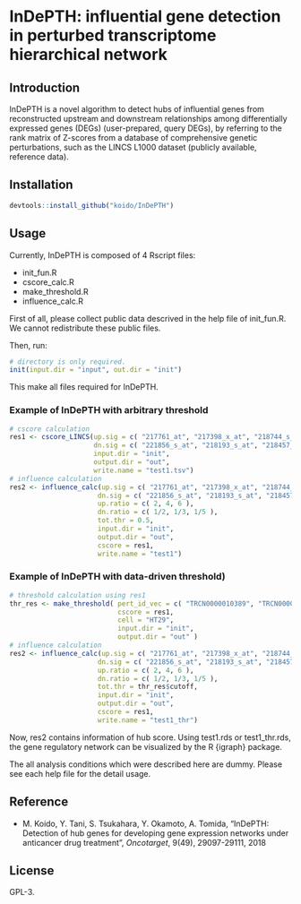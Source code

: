 # InDePTH: influential gene detection in perturbed transcriptome hierarchical network

## Introduction

InDePTH is a novel algorithm to detect hubs of influential genes from reconstructed upstream and downstream relationships among differentially expressed genes (DEGs) (user-prepared, query DEGs), by referring to the rank matrix of Z-scores from a database of comprehensive genetic perturbations, such as the LINCS L1000 dataset (publicly available, reference data).

## Installation

```r
devtools::install_github("koido/InDePTH")
```

## Usage

Currently, InDePTH is composed of 4 Rscript files:
* init_fun.R
* cscore_calc.R
* make_threshold.R
* influence_calc.R

First of all, please collect public data descrived in the help file of init_fun.R. We cannot redistribute these public files.

Then, run:
```r
# directory is only required.
init(input.dir = "input", out.dir = "init")
```

This make all files required for InDePTH.

### Example of InDePTH with arbitrary threshold

```r
# cscore calculation
res1 <- cscore_LINCS(up.sig = c( "217761_at", "217398_x_at", "218744_s_at" ),
                     dn.sig = c( "221856_s_at", "218193_s_at", "218457_s_at" ),
                     input.dir = "init",
                     output.dir = "out",
                     write.name = "test1.tsv")
# influence calculation
res2 <- influence_calc(up.sig = c( "217761_at", "217398_x_at", "218744_s_at" ),
                      dn.sig = c( "221856_s_at", "218193_s_at", "218457_s_at" ),
                      up.ratio = c( 2, 4, 6 ),
                      dn.ratio = c( 1/2, 1/3, 1/5 ),
                      tot.thr = 0.5,
                      input.dir = "init",
                      output.dir = "out",
                      cscore = res1,
                      write.name = "test1")
```

### Example of InDePTH with data-driven threshold)

```r
# threshold calculation using res1
thr_res <- make_threshold( pert_id_vec = c( "TRCN0000010389", "TRCN0000010390", "TRCN0000010391"),
                           cscore = res1,
                           cell = "HT29",
                           input.dir = "init",
                           output.dir = "out" )
# influence calculation
res2 <- influence_calc(up.sig = c( "217761_at", "217398_x_at", "218744_s_at" ),
                      dn.sig = c( "221856_s_at", "218193_s_at", "218457_s_at" ),
                      up.ratio = c( 2, 4, 6 ),
                      dn.ratio = c( 1/2, 1/3, 1/5 ),
                      tot.thr = thr_res$cutoff,
                      input.dir = "init",
                      output.dir = "out",
                      cscore = res1,
                      write.name = "test1_thr")
```

Now, res2 contains information of hub score. Using test1.rds or test1_thr.rds, the gene regulatory network can be visualized by the R {igraph} package.

The all analysis conditions which were described here are dummy.
Please see each help file for the detail usage.

## Reference
* M. Koido, Y. Tani, S. Tsukahara, Y. Okamoto, A. Tomida, “InDePTH: Detection of hub genes for developing gene expression networks under anticancer drug treatment”, *Oncotarget*, 9(49), 29097-29111, 2018

## License

GPL-3.
